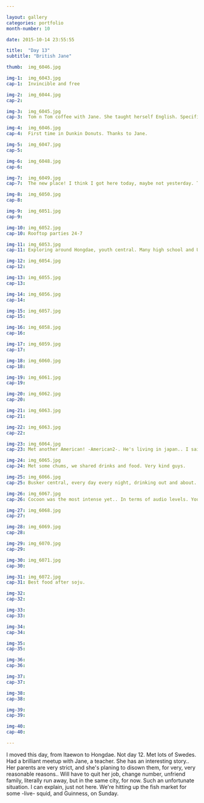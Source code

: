 ```yaml
---

layout: gallery
categories: portfolio
month-number: 10

date: 2015-10-14 23:55:55

title:  "Day 13"
subtitle: "British Jane"

thumb:	img_6046.jpg

img-1:	img_6043.jpg
cap-1:	Invincible and free

img-2:	img_6044.jpg
cap-2:	

img-3:	img_6045.jpg
cap-3: 	Tom n Tom coffee with Jane. She taught herself English. Specifically British English. Was a surprise because all other Koreans spoke very American English.

img-4:	img_6046.jpg
cap-4:	First time in Dunkin Donuts. Thanks to Jane.

img-5:	img_6047.jpg
cap-5:	

img-6:	img_6048.jpg
cap-6:	

img-7:	img_6049.jpg
cap-7:	The new place! I think I got here today, maybe not yesterday. This day. Not yesterday. Day 13, not day 12.

img-8:	img_6050.jpg
cap-8:	

img-9:	img_6051.jpg
cap-9:	

img-10:	img_6052.jpg
cap-10:	Rooftop parties 24-7

img-11:	img_6053.jpg
cap-11:	Exploring around Hongdae, youth central. Many high school and Uni students. 

img-12:	img_6054.jpg
cap-12:	

img-13:	img_6055.jpg
cap-13:	

img-14:	img_6056.jpg
cap-14:	

img-15:	img_6057.jpg
cap-15:	

img-16:	img_6058.jpg
cap-16:	

img-17:	img_6059.jpg
cap-17:	

img-18:	img_6060.jpg
cap-18:	

img-19:	img_6061.jpg
cap-19:	

img-20:	img_6062.jpg
cap-20:	

img-21:	img_6063.jpg
cap-21:	

img-22:	img_6063.jpg
cap-22:	

img-23:	img_6064.jpg
cap-23:	Met another American! -American2-. He's living in japan.. I said this in the last post. Got my days mixed up. 

img-24:	img_6065.jpg
cap-24:	Met some chums, we shared drinks and food. Very kind guys.

img-25:	img_6066.jpg
cap-25:	Busker central, every day every night, drinking out and about. 

img-26:	img_6067.jpg
cap-26:	Cocoon was the most intense yet.. In terms of audio levels. You literally feel each beat in your soul, chest, heart and brain. Too loud.. But immersive. Music is intense too. Went with the American2.

img-27:	img_6068.jpg
cap-27:	

img-28:	img_6069.jpg
cap-28:	

img-29:	img_6070.jpg
cap-29:	

img-30:	img_6071.jpg
cap-30:	

img-31:	img_6072.jpg
cap-31:	Best food after soju.

img-32:	
cap-32:	

img-33:	
cap-33:	

img-34:	
cap-34:	

img-35:	
cap-35:	

img-36:	
cap-36:	

img-37:	
cap-37:	

img-38:	
cap-38:	

img-39:	
cap-39:	

img-40:	
cap-40:	

---
```


I moved this day, from Itaewon to Hongdae. Not day 12. Met lots of Swedes. Had a brilliant meetup with Jane, a teacher. She has an interesting story.. Her parents are very strict, and she's planing to disown them, for very, very reasonable reasons.. Will have to quit her job, change number, unfriend family, literally run away, but in the same city, for now. Such an unfortunate situation. I can explain, just not here. We're hitting up the fish market for some -live- squid, and Guinness, on Sunday. 